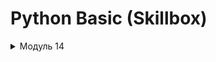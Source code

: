 # Python Basic (Skillbox)

<details>
<summary>Модуль 14</summary>
- [x] Задача 1. Информация о системе  
  - 1. Информация о системе.
      Чтобы преподавателям было проще помогать вам при возникновении различных ошибок, нужно собрать информацию об операционной системе и версии Python. Для этого используйте код ниже.
  ```python
    import platform
    import sys
    info = 'OS info is \n{}\n\nPython version is {} {}'.format(
        platform.uname(),
        sys.version,
        platform.architecture(),
    )
    print(info)  
    with open('os_info.txt', 'w', encoding='utf8') as file:
        file.write(info)
  ```
</details>

